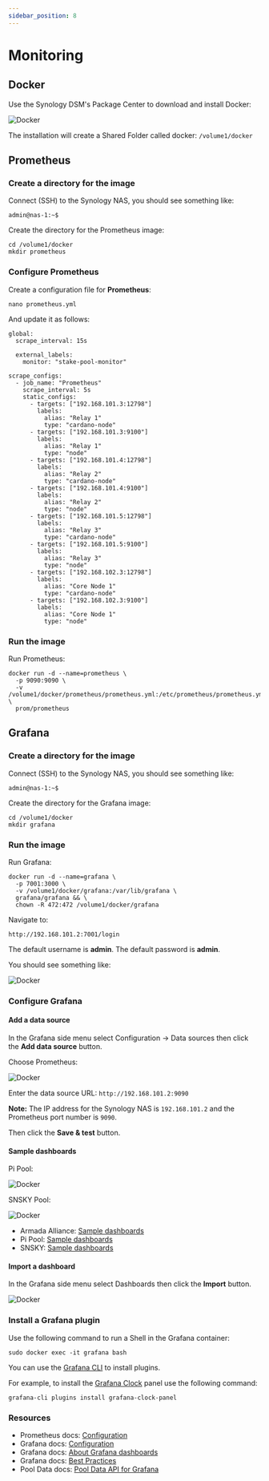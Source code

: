 ```yaml
---
sidebar_position: 8
---
```


# Monitoring

## Docker

Use the Synology DSM's Package Center to download and install Docker:

![Docker](./img/dsm-docker.png)

The installation will create a Shared Folder called docker: `/volume1/docker`

## Prometheus

### Create a directory for the image

Connect (SSH) to the Synology NAS, you should see something like:

```
admin@nas-1:~$
```

Create the directory for the Prometheus image:

```
cd /volume1/docker
mkdir prometheus
```

### Configure Prometheus

Create a configuration file for **Prometheus**:

```
nano prometheus.yml
```

And update it as follows:

```
global:
  scrape_interval: 15s

  external_labels:
    monitor: "stake-pool-monitor"

scrape_configs:
  - job_name: "Prometheus"
    scrape_interval: 5s
    static_configs:
      - targets: ["192.168.101.3:12798"]
        labels:
          alias: "Relay 1"
          type: "cardano-node"
      - targets: ["192.168.101.3:9100"]
        labels:
          alias: "Relay 1"
          type: "node"
      - targets: ["192.168.101.4:12798"]
        labels:
          alias: "Relay 2" 
          type: "cardano-node"
      - targets: ["192.168.101.4:9100"]
        labels:
          alias: "Relay 2"
          type: "node"
      - targets: ["192.168.101.5:12798"]
        labels:
          alias: "Relay 3"
          type: "cardano-node"
      - targets: ["192.168.101.5:9100"]
        labels:
          alias: "Relay 3"
          type: "node"
      - targets: ["192.168.102.3:12798"]
        labels:
          alias: "Core Node 1"
          type: "cardano-node"
      - targets: ["192.168.102.3:9100"]
        labels:
          alias: "Core Node 1"
          type: "node"
```

### Run the image

Run Prometheus:

```
docker run -d --name=prometheus \
  -p 9090:9090 \
  -v /volume1/docker/prometheus/prometheus.yml:/etc/prometheus/prometheus.yml \
  prom/prometheus  
```

## Grafana

### Create a directory for the image

Connect (SSH) to the Synology NAS, you should see something like:

```
admin@nas-1:~$
```

Create the directory for the Grafana image:

```
cd /volume1/docker
mkdir grafana
```

### Run the image

Run Grafana:

```
docker run -d --name=grafana \
  -p 7001:3000 \
  -v /volume1/docker/grafana:/var/lib/grafana \
  grafana/grafana && \
  chown -R 472:472 /volume1/docker/grafana
```

Navigate to:

```
http://192.168.101.2:7001/login
```

The default username is **admin**. The default password is **admin**.

You should see something like:

![Docker](./img/grafana-welcome.png)

### Configure Grafana

#### Add a data source

In the Grafana side menu select Configuration -> Data sources then click the **Add data source** button. 

Choose Prometheus:

![Docker](./img/grafana-data-source.png)

Enter the data source URL: `http://192.168.101.2:9090`

**Note:** The IP address for the Synology NAS is `192.168.101.2` and the Prometheus port number is `9090`.

Then click the **Save & test** button.

#### Sample dashboards

Pi Pool:

![Docker](./img/grafana-pi-pool-dashboard.png)

SNSKY Pool:

![Docker](./img/grafana-snsky-dashboard.png)

* Armada Alliance: [Sample dashboards](https://github.com/armada-alliance/dashboards)
* Pi Pool: [Sample dashboards](https://github.com/alessandrokonrad/Pi-Pool/tree/master/monitoring)
* SNSKY: [Sample dashboards](https://github.com/sanskys/SNSKY)

#### Import a dashboard

In the Grafana side menu select Dashboards then click the **Import** button.

![Docker](./img/grafana-import-dashboard.png)

### Install a Grafana plugin

Use the following command to run a Shell in the Grafana container:

```
sudo docker exec -it grafana bash
```

You can use the <a href="https://grafana.com/docs/grafana/latest/cli/" target="_blank">Grafana CLI</a> to install 
plugins.

For example, to install the <a href="https://grafana.com/grafana/plugins/grafana-clock-panel/" target="_blank">Grafana Clock</a> panel use the following command:

```
grafana-cli plugins install grafana-clock-panel
```

### Resources
* Prometheus docs: [Configuration](https://prometheus.io/docs/prometheus/latest/configuration/configuration/)
* Grafana docs: [Configuration](https://grafana.com/docs/grafana/latest/)
* Grafana docs: [About Grafana dashboards](https://grafana.com/docs/grafana/latest/dashboards/)
* Grafana docs: [Best Practices](https://grafana.com/docs/grafana/latest/best-practices/)
* Pool Data docs: [Pool Data API for Grafana](https://api.pooldata.live/)
  
